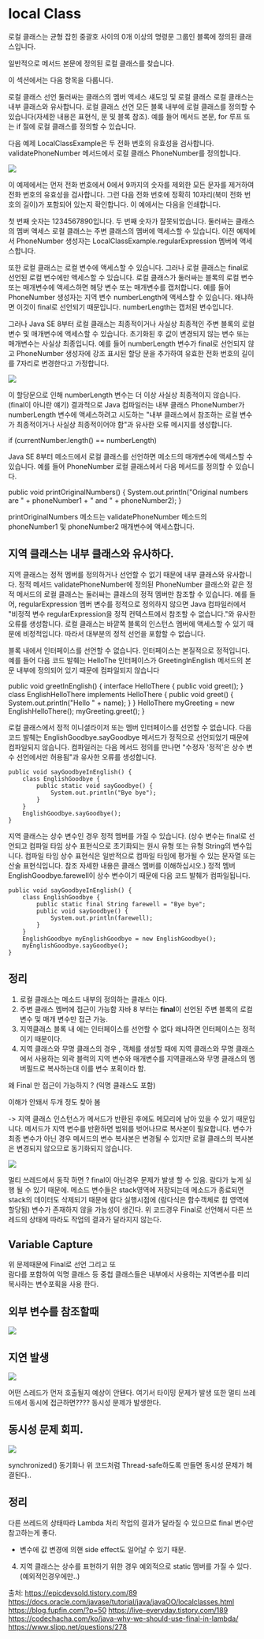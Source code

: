 # local Class

로컬 클래스는 균형 잡힌 중괄호 사이의 0개 이상의 명령문 그룹인 블록에 정의된 클래스입니다.

일반적으로 메서드 본문에 정의된 로컬 클래스를 찾습니다.

이 섹션에서는 다음 항목을 다룹니다.

로컬 클래스 선언
둘러싸는 클래스의 멤버 액세스
섀도잉 및 로컬 클래스
로컬 클래스는 내부 클래스와 유사합니다.
로컬 클래스 선언
모든 블록 내부에 로컬 클래스를 정의할 수 있습니다(자세한 내용은 표현식, 문 및 블록 참조). 예를 들어 메서드 본문, for 루프 또는 if 절에 로컬 클래스를 정의할 수 있습니다.

다음 예제 LocalClassExample은 두 전화 번호의 유효성을 검사합니다. validatePhoneNumber 메서드에서 로컬 클래스 PhoneNumber를 정의합니다.


![](../img/NestedClass/LocalClass.png)


이 예제에서는 먼저 전화 번호에서 0에서 9까지의 숫자를 제외한 모든 문자를 제거하여 전화 번호의 유효성을 검사합니다.
그런 다음 전화 번호에 정확히 10자리(북미 전화 번호의 길이)가 포함되어 있는지 확인합니다. 이 예에서는 다음을 인쇄합니다.

첫 번째 숫자는 1234567890입니다.
두 번째 숫자가 잘못되었습니다.
둘러싸는 클래스의 멤버 액세스
로컬 클래스는 주변 클래스의 멤버에 액세스할 수 있습니다. 
이전 예제에서 PhoneNumber 생성자는 LocalClassExample.regularExpression 멤버에 액세스합니다.

또한 로컬 클래스는 로컬 변수에 액세스할 수 있습니다. 
그러나 로컬 클래스는 final로 선언된 로컬 변수에만 액세스할 수 있습니다. 로컬 클래스가 둘러싸는 블록의 로컬 변수 또는 매개변수에 액세스하면 해당 변수 또는 매개변수를 캡처합니다. 
예를 들어 PhoneNumber 생성자는 지역 변수 numberLength에 액세스할 수 있습니다. 왜냐하면 이것이 final로 선언되기 때문입니다. numberLength는 캡처된 변수입니다.

그러나 Java SE 8부터 로컬 클래스는 최종적이거나 사실상 최종적인 주변 블록의 로컬 변수 및 매개변수에 액세스할 수 있습니다. 
초기화된 후 값이 변경되지 않는 변수 또는 매개변수는 사실상 최종입니다. 
예를 들어 numberLength 변수가 final로 선언되지 않고 PhoneNumber 생성자에 강조 표시된 할당 문을 추가하여 유효한 전화 번호의 길이를 7자리로 변경한다고 가정합니다.


![](../img/NestedClass/LocalClass2.png)

이 할당문으로 인해 numberLength 변수는 더 이상 사실상 최종적이지 않습니다. (final이 아니란 얘기)
결과적으로 Java 컴파일러는 내부 클래스 PhoneNumber가 numberLength 변수에 액세스하려고 시도하는 
"내부 클래스에서 참조하는 로컬 변수가 최종적이거나 사실상 최종적이어야 함"과 유사한 오류 메시지를 생성합니다.




if (currentNumber.length() == numberLength)

Java SE 8부터 메소드에서 로컬 클래스를 선언하면 메소드의 매개변수에 액세스할 수 있습니다. 
예를 들어 PhoneNumber 로컬 클래스에서 다음 메서드를 정의할 수 있습니다.

public void printOriginalNumbers() {
System.out.println("Original numbers are " + phoneNumber1 +
" and " + phoneNumber2);
}


printOriginalNumbers 메소드는 validatePhoneNumber 메소드의 phoneNumber1 및 phoneNumber2 매개변수에 액세스합니다.


##  지역 클래스는 내부 클래스와 유사하다.

지역 클래스는 정적 멤버를 정의하거나 선언할 수 없기 때문에 내부 클래스와 유사합니다. 
정적 메서드 validatePhoneNumber에 정의된 PhoneNumber 클래스와 같은 정적 메서드의 로컬 클래스는 둘러싸는 클래스의 정적 멤버만 참조할 수 있습니다.
예를 들어, regularExpression 멤버 변수를 정적으로 정의하지 않으면 Java 컴파일러에서 "비정적 변수 regularExpression을 정적 컨텍스트에서 참조할 수 없습니다."와 유사한 오류를 생성합니다.
로컬 클래스는 바깥쪽 블록의 인스턴스 멤버에 액세스할 수 있기 때문에 비정적입니다. 따라서 대부분의 정적 선언을 포함할 수 없습니다.

블록 내에서 인터페이스를 선언할 수 없습니다. 
인터페이스는 본질적으로 정적입니다. 
예를 들어 다음 코드 발췌는 HelloThe 인터페이스가 GreetingInEnglish 메서드의 본문 내부에 정의되어 있기 때문에 컴파일되지 않습니다


public void greetInEnglish() {
    interface HelloThere {
    public void greet();
    }
    class EnglishHelloThere implements HelloThere {
    public void greet() {
    System.out.println("Hello " + name);
    }
    }
    HelloThere myGreeting = new EnglishHelloThere();
    myGreeting.greet();
    }



로컬 클래스에서 정적 이니셜라이저 또는 멤버 인터페이스를 선언할 수 없습니다. 
다음 코드 발췌는 EnglishGoodbye.sayGoodbye 메서드가 정적으로 선언되었기 때문에 컴파일되지 않습니다. 
컴파일러는 다음 메서드 정의를 만나면 "수정자 '정적'은 상수 변수 선언에서만 허용됨"과 유사한 오류를 생성합니다.


    public void sayGoodbyeInEnglish() {
        class EnglishGoodbye {
            public static void sayGoodbye() {
                System.out.println("Bye bye");
            }
        }
        EnglishGoodbye.sayGoodbye();
    }

지역 클래스는 상수 변수인 경우 정적 멤버를 가질 수 있습니다.
(상수 변수는 final로 선언되고 컴파일 타임 상수 표현식으로 초기화되는 원시 유형 또는 유형 String의 변수입니다. 컴파일 타임 상수 표현식은 일반적으로 컴파일 타임에 평가될 수 있는 문자열 또는 산술 표현식입니다. 참조 자세한 내용은 클래스 멤버를 이해하십시오.) 
정적 멤버 EnglishGoodbye.farewell이 상수 변수이기 때문에 다음 코드 발췌가 컴파일됩니다.

    public void sayGoodbyeInEnglish() {
        class EnglishGoodbye {
            public static final String farewell = "Bye bye";
            public void sayGoodbye() {
                System.out.println(farewell);
            }
        }
        EnglishGoodbye myEnglishGoodbye = new EnglishGoodbye();
        myEnglishGoodbye.sayGoodbye();
    }

## 정리
1. 로컬 클래스는 메소드 내부의 정의하는 클래스 이다. 
2. 주변 클래스 멤버에 접근이 가능함 자바 8 부터는 **final**이 선언된 주변 블록의 로컬 변수 및 매개 변수만 접근 가능.
3. 지역클래스 블록 내 에는 인터페이스를 선언할 수 없다 왜냐하면 인터페이스는 정적이기 때문이다.
4. 지역 클래스와 무명 클래스의 경우 , 객체를 생성할 때에 지역 클래스와 무명 클래스에서 사용하는
   외곽 블럭의 지역 변수와 매개변수를 지역클래스와 무명 클래스의 멤버필드로 복사하는대 이를 변수 포획이라 함.



왜 Final 만 접근이 가능하지 ? (익명 클래스도 포함)

이해가 안돼서 두개 정도 찾아 봄
 
->  지역 클래스 인스턴스가 메서드가 반환된 후에도 메모리에 남아 있을 수 있기 때문입니다. 
    메서드가 지역 변수를 반환하면 범위를 벗어나므로 복사본이 필요합니다. 
    변수가 최종 변수가 아닌 경우 메서드의 변수 복사본은 변경될 수 있지만
    로컬 클래스의 복사본은 변경되지 않으므로 동기화되지 않습니다.

![](../img/NestedClass/LocalClass3.png)

 멀티 쓰레드에서 동작 하면 ? final이 아닌경우 문제가 발생 할 수 있음.
 람다가 늦게 실행 될 수 있기 때문에.
 메소드 변수들은 stack영역에 저장되는데 메소드가 종료되면 stack의 데이터도 삭제되기 때문에 람다 실행시점에 (람다식은 함수객체로 힙 영역에 할당됨)
 변수가 존재하지 않을 가능성이 생긴다.
 위 코드경우 Final로 선언해서 다른 쓰레드의 상태에 따라도 작업의 결과가 달라지지 않는다.


## Variable Capture

 위 문제때문에 Final로 선언 그리고 또  
 람다를 포함하여 익명 클래스 등 중첩 클래스들은 내부에서 사용하는 지역변수를 미리 복사하는 변수포획을 사용 한다.


##  외부 변수를 참조할때

![](../img/NestedClass/LocalClass4.png)


## 지연 발생  
![](../img/NestedClass/LocalClass5.png)


어떤 스레드가 먼저 호출될지 예상이 안됀다. 여기서 타이밍 문제가 발생 또한 멀티 쓰레드에서 동시에 접근하면????
동시성 문제가 발생한다.


## 동시성 문제 회피.

![](../img/NestedClass/LocalClass6.png)


synchronized() 동기화나 위 코드처럼 Thread-safe하도록 만들면 동시성 문제가 해결된다..

## 정리

다른 쓰레드의 상태따라 Lambda 처리 작업의 결과가 달라질 수 있으므로 final 변수만 참고하는게 좋다.

+ 변수에 값 변경에 의핸 side effect도 일어날 수 있기 때문.

4. 지역 클래스는 상수를 표현하기 위한 경우 예외적으로 static 멤버를 가질 수 있다. (예외적인경우에만..)





출처: https://epicdevsold.tistory.com/89
     https://docs.oracle.com/javase/tutorial/java/javaOO/localclasses.html
     https://blog.fupfin.com/?p=50
     https://live-everyday.tistory.com/189
     https://codechacha.com/ko/java-why-we-should-use-final-in-lambda/
     https://www.slipp.net/questions/278
